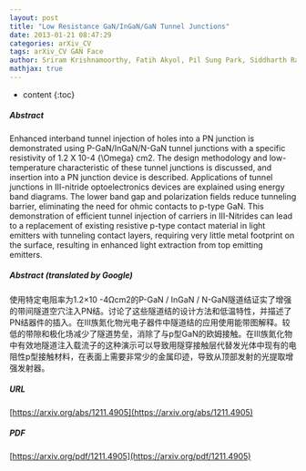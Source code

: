 ```yaml
---
layout: post
title: "Low Resistance GaN/InGaN/GaN Tunnel Junctions"
date: 2013-01-21 08:47:29
categories: arXiv_CV
tags: arXiv_CV GAN Face
author: Sriram Krishnamoorthy, Fatih Akyol, Pil Sung Park, Siddharth Rajan
mathjax: true
---
```


* content
{:toc}

##### Abstract
Enhanced interband tunnel injection of holes into a PN junction is demonstrated using P-GaN/InGaN/N-GaN tunnel junctions with a specific resistivity of 1.2 X 10-4 {\Omega} cm2. The design methodology and low-temperature characteristic of these tunnel junctions is discussed, and insertion into a PN junction device is described. Applications of tunnel junctions in III-nitride optoelectronics devices are explained using energy band diagrams. The lower band gap and polarization fields reduce tunneling barrier, eliminating the need for ohmic contacts to p-type GaN. This demonstration of efficient tunnel injection of carriers in III-Nitrides can lead to a replacement of existing resistive p-type contact material in light emitters with tunneling contact layers, requiring very little metal footprint on the surface, resulting in enhanced light extraction from top emitting emitters.

##### Abstract (translated by Google)
使用特定电阻率为1.2×10 -4Ωcm2的P-GaN / InGaN / N-GaN隧道结证实了增强的带间隧道空穴注入PN结。讨论了这些隧道结的设计方法和低温特性，并描述了PN结器件的插入。在III族氮化物光电子器件中隧道结的应用使用能带图解释。较低的带隙和极化场减少了隧道势垒，消除了与p型GaN的欧姆接触。在III族氮化物中有效地隧道注入载流子的这种演示可以导致用隧穿接触层代替发光体中现有的电阻性p型接触材料，在表面上需要非常少的金属印迹，导致从顶部发射的光提取增强发射器。

##### URL
[https://arxiv.org/abs/1211.4905](https://arxiv.org/abs/1211.4905)

##### PDF
[https://arxiv.org/pdf/1211.4905](https://arxiv.org/pdf/1211.4905)

